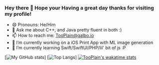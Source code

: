 ### Hey there 👋 Hope your Having a great day thanks for visiting my profile!

- 😄 Pronouns: He/Him
- 💬 Ask me about C++, and Java pretty fluent in both :)
- 📫 How to reach me: TooPlain@galbo.io
- 🔭 I’m currently working on a iOS Print App with ML image generation 
- 🌱 I’m currently learning Swift/SwiftUI/PHP/lil' bit of js :P
  
[![My GitHub stats](https://github-readme-stats-instance-nzwk8leku-tooplain.vercel.app/api?username=TooPlain&show_icons=true&theme=tokyonight&hide_border=true)]
[![Top Langs](https://github-readme-stats-instance-nzwk8leku-tooplain.vercel.app/api/top-langs/?username=TooPlain)]
[![TooPlain's wakatime stats](https://github-readme-stats-instance-nzwk8leku-tooplain.vercel.app/api/wakatime?username=TooPlain)](https://github.com/anuraghazra/github-readme-stats)

<!--
**TooPlain/TooPlain** is a ✨ _special_ ✨ repository because its `README.md` (this file) appears on your GitHub profile.

Here are some ideas to get you started:

- 🔭 I’m currently working on ...
- 🌱 I’m currently learning ...
- 👯 I’m looking to collaborate on ...
- 🤔 I’m looking for help with ...
- 💬 Ask me about ...
- 📫 How to reach me: ...
- 😄 Pronouns: ...
- ⚡ Fun fact: ...
-->
